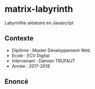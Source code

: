 # matrix-labyrinth
Labyrinthe aléatoire en Javascript

## Contexte
- Diplôme : Master Développement Web
- Ecole : ECV Digital
- Intervenant : Damien TRUFAUT
- Année : 2017-2018

## Enoncé

